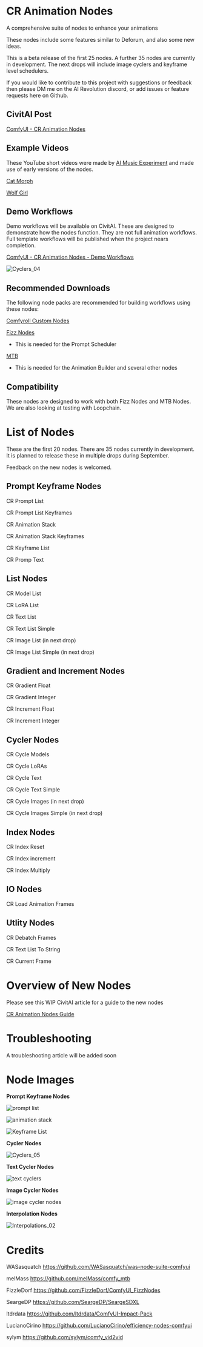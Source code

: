 # CR Animation Nodes
A comprehensive suite of nodes to enhance your animations

These nodes include some features similar to Deforum, and also some new ideas.

This is a beta release of the first 25 nodes. A further 35 nodes are currently in development. The next drops will include image cyclers and keyframe level schedulers.

If you would like to contribute to this project with suggestions or feedback then please DM me on the AI Revolution discord, or add issues or feature requests here on Github.

## CivitAI Post
[ComfyUI - CR Animation Nodes](https://civitai.com/models/137333/comfyui-cr-animation-nodes)

## Example Videos
These YouTube short videos were made by [AI Music Experiment](https://www.youtube.com/channel/UCypaKOXWzzTxDvr3jWlfD6g) and made use of early versions of the nodes.

[Cat Morph](https://www.youtube.com/shorts/kiSO-8i4RZ4)

[Wolf Girl](https://www.youtube.com/shorts/bDWL5GIbmvs)

## Demo Workflows
Demo workflows will be available on CivitAI. These are designed to demonstrate how the nodes function. They are not full animation workflows. Full template workflows will be published when the project nears completion.

[ComfyUI - CR Animation Nodes - Demo Workflows](https://civitai.com/models/138947/comfyui-cr-animation-nodes-demo-workflows)

![Cyclers_04](https://github.com/RockOfFire/CR_Animation_Nodes/assets/42118269/0d704325-7055-40ae-9a45-00a9a2db86e7)

## Recommended Downloads
The following node packs are recommended for building workflows using these nodes:

[Comfyroll Custom Nodes](https://civitai.com/models/87609/comfyroll-custom-nodes-for-comfyui)

[Fizz Nodes](https://github.com/FizzleDorf/ComfyUI_FizzNodes)

- This is needed for the Prompt Scheduler

[MTB](https://github.com/melMass/comfy_mtb)

- This is needed for the Animation Builder and several other nodes

## Compatibility
These nodes are designed to work with both Fizz Nodes and MTB Nodes. We are also looking at testing with Loopchain.

# List of Nodes
These are the first 20 nodes. There are 35 nodes currently in development. It is planned to release these in multiple drops during September.

Feedback on the new nodes is welcomed.

## Prompt Keyframe Nodes
CR Prompt List

CR Prompt List Keyframes

CR Animation Stack

CR Animation Stack Keyframes

CR Keyframe List

CR Promp Text

## List Nodes
CR Model List

CR LoRA List

CR Text List

CR Text List Simple

CR Image List (in next drop)

CR Image List Simple (in next drop)

## Gradient and Increment Nodes
CR Gradient Float

CR Gradient Integer

CR Increment Float

CR Increment Integer

## Cycler Nodes
CR Cycle Models

CR Cycle LoRAs

CR Cycle Text

CR Cycle Text Simple

CR Cycle Images (in next drop)

CR Cycle Images Simple (in next drop)

## Index Nodes
CR Index Reset

CR Index increment

CR Index Multiply

## IO Nodes

CR Load Animation Frames

## Utlity Nodes

CR Debatch Frames

CR Text List To String

CR Current Frame

# Overview of New Nodes
Please see this WIP CivitAI article for a guide to the new nodes

[CR Animation Nodes Guide](https://civitai.com/articles/2001/comfyui-guide-to-cr-animation-nodes)

# Troubleshooting
A troubleshooting article will be added soon

# Node Images
**Prompt Keyframe Nodes**

![prompt list](https://github.com/RockOfFire/CR_Animation_Nodes/assets/42118269/e40a907e-268a-4b73-9c78-f2f1a15dc37d)

![animation stack](https://github.com/RockOfFire/CR_Animation_Nodes/assets/42118269/eba4ff74-0223-4021-aed7-c8da63ece300)

![Keyframe List](https://github.com/RockOfFire/CR_Animation_Nodes/assets/42118269/89b48df3-3c28-436e-84b2-e45952f8f873)

**Cycler Nodes**

![Cyclers_05](https://github.com/RockOfFire/CR_Animation_Nodes/assets/42118269/961629d8-231b-4153-92fc-81b05b563d6b)

**Text Cycler Nodes**

![text cyclers](https://github.com/RockOfFire/CR_Animation_Nodes/assets/42118269/4ba9f44d-3b67-4297-922a-38547289ffc8)

**Image Cycler Nodes**

![image cycler nodes](https://github.com/RockOfFire/CR_Animation_Nodes/assets/42118269/3bdfc5be-ab40-45a0-b3f0-8d7bad207c18)

**Interpolation Nodes**

![Interpolations_02](https://github.com/RockOfFire/CR_Animation_Nodes/assets/42118269/6d97ab56-d393-42ce-a5c3-280b3572ceea)

# Credits

WASasquatch https://github.com/WASasquatch/was-node-suite-comfyui

melMass https://github.com/melMass/comfy_mtb

FizzleDorf https://github.com/FizzleDorf/ComfyUI_FizzNodes

SeargeDP https://github.com/SeargeDP/SeargeSDXL

ltdrdata https://github.com/ltdrdata/ComfyUI-Impact-Pack

LucianoCirino https://github.com/LucianoCirino/efficiency-nodes-comfyui

sylym https://github.com/sylym/comfy_vid2vid     
